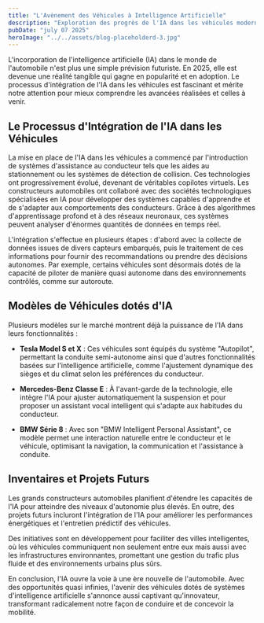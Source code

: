 ```yaml
---
title: "L'Avènement des Véhicules à Intelligence Artificielle"
description: "Exploration des progrès de l'IA dans les véhicules modernes et leur impact futur sur notre quotidien."
pubDate: "july 07 2025"
heroImage: "../../assets/blog-placeholderd-3.jpg"
---
```


L'incorporation de l'intelligence artificielle (IA) dans le monde de l'automobile n'est plus une simple prévision futuriste. En 2025, elle est devenue une réalité tangible qui gagne en popularité et en adoption. Le processus d'intégration de l'IA dans les véhicules est fascinant et mérite notre attention pour mieux comprendre les avancées réalisées et celles à venir.

## Le Processus d'Intégration de l'IA dans les Véhicules

La mise en place de l'IA dans les véhicules a commencé par l'introduction de systèmes d'assistance au conducteur tels que les aides au stationnement ou les systèmes de détection de collision. Ces technologies ont progressivement évolué, devenant de véritables copilotes virtuels. Les constructeurs automobiles ont collaboré avec des sociétés technologiques spécialisées en IA pour développer des systèmes capables d'apprendre et de s'adapter aux comportements des conducteurs. Grâce à des algorithmes d'apprentissage profond et à des réseaux neuronaux, ces systèmes peuvent analyser d'énormes quantités de données en temps réel.

L'intégration s'effectue en plusieurs étapes : d'abord avec la collecte de données issues de divers capteurs embarqués, puis le traitement de ces informations pour fournir des recommandations ou prendre des décisions autonomes. Par exemple, certains véhicules sont désormais dotés de la capacité de piloter de manière quasi autonome dans des environnements contrôlés, comme sur autoroute.

## Modèles de Véhicules dotés d'IA

Plusieurs modèles sur le marché montrent déjà la puissance de l'IA dans leurs fonctionnalités :

- **Tesla Model S et X** : Ces véhicules sont équipés du système "Autopilot", permettant la conduite semi-autonome ainsi que d'autres fonctionnalités basées sur l'intelligence artificielle, comme l'ajustement dynamique des sièges et du climat selon les préférences du conducteur.
  
- **Mercedes-Benz Classe E** : À l'avant-garde de la technologie, elle intègre l'IA pour ajuster automatiquement la suspension et pour proposer un assistant vocal intelligent qui s'adapte aux habitudes du conducteur.
  
- **BMW Série 8** : Avec son "BMW Intelligent Personal Assistant", ce modèle permet une interaction naturelle entre le conducteur et le véhicule, optimisant la navigation, la communication et l'assistance à conduite.

## Inventaires et Projets Futurs

Les grands constructeurs automobiles planifient d'étendre les capacités de l'IA pour atteindre des niveaux d'autonomie plus élevés. En outre, des projets futurs incluront l'intégration de l'IA pour améliorer les performances énergétiques et l'entretien prédictif des véhicules. 

Des initiatives sont en développement pour faciliter des villes intelligentes, où les véhicules communiquent non seulement entre eux mais aussi avec les infrastructures environnantes, promettant une gestion du trafic plus fluide et des environnements urbains plus sûrs.

En conclusion, l'IA ouvre la voie à une ère nouvelle de l'automobile. Avec des opportunités quasi infinies, l'avenir des véhicules dotés de systèmes d'intelligence artificielle s'annonce aussi captivant qu'innovateur, transformant radicalement notre façon de conduire et de concevoir la mobilité.